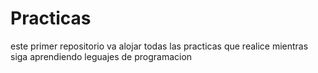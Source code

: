 # Practicas
este primer repositorio va alojar todas las practicas que realice mientras siga aprendiendo leguajes de programacion
